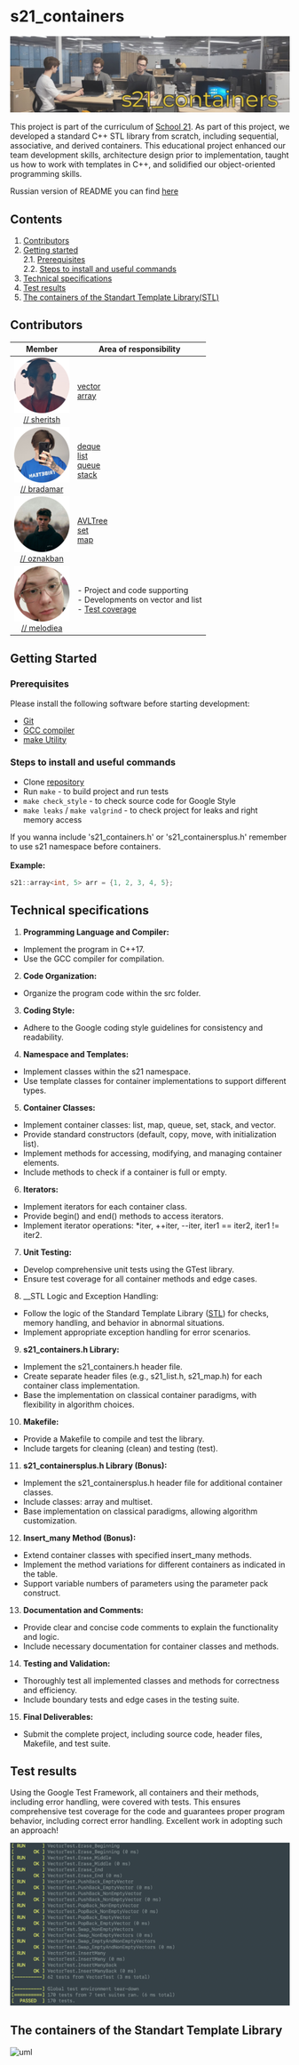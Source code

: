 # s21_containers

![s21_containers](./misc/images/header_containers.jpg)

This project is part of the curriculum of [School 21](https://21-school.ru/).
As part of this project, we developed a standard C++ STL library from scratch, including sequential, associative, and derived containers. This educational project enhanced our team development skills, architecture design prior to implementation, taught us how to work with templates in C++, and solidified our object-oriented programming skills.

Russian version of README you can find [here](./README_RUS.md)


## Contents

1. [Contributors](#contributors)
2. [Getting started](#getting-started) \
   2.1. [Prerequisites](#prerequisites)  
   2.2. [Steps to install and useful commands](#steps-to-install-and-useful-commands)
3. [Technical specifications](#technical-specifications)
4. [Test results](#test-results)
5. [The containers of the Standart Template Library(STL)](#the-containers-of-the-standart-template-library)


## Contributors

|                       <center> Member </center>                             |              Area of ​​responsibility         |
|-----------------------------------------------------------------------------|--------------------------------------------|
| [![sheritsh_avatar](misc/images/sheritsh.png)](https://github.com/sheritsh)<br /> <center>[// sheritsh](https://github.com/sheritsh)</center> | [vector](./src/s21_containers/vector/) <br /> [array](./src/s21_containersplus/array/) <br /> |
| [![bradamar_avatar](misc/images/bradamar.png)](https://github.com/YaBear)<br /> <center>[// bradamar](https://github.com/YaBear)</center>| [deque](./src/s21_containers/deque/) <br /> [list](./src/s21_containers/list/) <br /> [queue](./src/s21_containers/queue/) <br /> [stack](./src/s21_containers/stack/) |
| [![oznakban_avatar](misc/images/oznakban.png)](https://github.com/rodion-21-kzn)<br /> <center>[// oznakban](https://github.com/rodion-21-kzn)</center>| [AVLTree](./src/s21_containers/AVLTree/) <br /> [set](./src/s21_containers/set/) <br /> [map](./src/s21_containers/map/) |
| [![melodiea_avatar](misc/images/melodiea.png)](https://github.com/)<br /> <center>[// melodiea](https://github.com/)</center>| - Project and code supporting <br /> - Developments on vector and list <br /> - [Test coverage](./src/tests/) |

## Getting Started

### Prerequisites

Please install the following software before starting development:

- [Git](https://git-scm.com/downloads)
- [GCC compiler](https://gcc.gnu.org/)
- [make Utility](https://www.gnu.org/software/make/)

### Steps to install and useful commands

- Clone [repository](./)
- Run `make` - to build project and run tests
- `make check_style` - to check source code for Google Style
- `make leaks` / `make valgrind` - to check project for leaks and right memory access

If you wanna include 's21_containers.h' or 's21_containersplus.h' remember to use s21 namespace before containers. <br /><br />
__Example:__
```C++
s21::array<int, 5> arr = {1, 2, 3, 4, 5};
```

## Technical specifications

1. __Programming Language and Compiler:__
- Implement the program in C++17.
- Use the GCC compiler for compilation.
2. __Code Organization:__
- Organize the program code within the src folder.
3. __Coding Style:__
- Adhere to the Google coding style guidelines for consistency and readability.
4. __Namespace and Templates:__
- Implement classes within the s21 namespace.
- Use template classes for container implementations to support different types.
5. __Container Classes:__
- Implement container classes: list, map, queue, set, stack, and vector.
- Provide standard constructors (default, copy, move, with initialization list).
- Implement methods for accessing, modifying, and managing container elements.
- Include methods to check if a container is full or empty.
6. __Iterators:__
- Implement iterators for each container class.
- Provide begin() and end() methods to access iterators.
- Implement iterator operations: *iter, ++iter, --iter, iter1 == iter2, iter1 != iter2.
7. __Unit Testing:__
- Develop comprehensive unit tests using the GTest library.
- Ensure test coverage for all container methods and edge cases.
8. __STL Logic and Exception Handling:
- Follow the logic of the Standard Template Library ([STL](#the-containers-of-the-standart-template-library)) for checks, memory handling, and behavior in abnormal situations.
- Implement appropriate exception handling for error scenarios.
9. __s21_containers.h Library:__
- Implement the s21_containers.h header file.
- Create separate header files (e.g., s21_list.h, s21_map.h) for each container class implementation.
- Base the implementation on classical container paradigms, with flexibility in algorithm choices.
10. __Makefile:__
- Provide a Makefile to compile and test the library.
- Include targets for cleaning (clean) and testing (test).
11. __s21_containersplus.h Library (Bonus):__
- Implement the s21_containersplus.h header file for additional container classes.
- Include classes: array and multiset.
- Base implementation on classical paradigms, allowing algorithm customization.
12. __Insert_many Method (Bonus):__
- Extend container classes with specified insert_many methods.
- Implement the method variations for different containers as indicated in the table.
- Support variable numbers of parameters using the parameter pack construct.
13. __Documentation and Comments:__
- Provide clear and concise code comments to explain the functionality and logic.
- Include necessary documentation for container classes and methods.
14. __Testing and Validation:__
- Thoroughly test all implemented classes and methods for correctness and efficiency.
- Include boundary tests and edge cases in the testing suite.
15. __Final Deliverables:__
- Submit the complete project, including source code, header files, Makefile, and test suite.

## Test results

Using the Google Test Framework, all containers and their methods, including error handling, were covered with tests. This ensures comprehensive test coverage for the code and guarantees proper program behavior, including correct error handling. Excellent work in adopting such an approach!

![test_results](./misc/images/test_results.png)

## The containers of the Standart Template Library

![uml](./materials/STL_UML.png)
